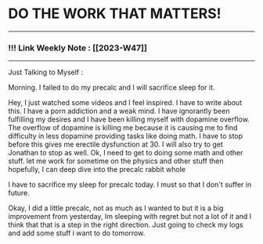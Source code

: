 
# DO THE WORK THAT MATTERS!

--- 
### !!! Link Weekly Note : [[2023-W47]]
---

Just Talking to Myself : 

Morning. I failed to do my precalc and I will sacrifice sleep for it.

Hey, I just watched some videos and I feel inspired. I have to write about this. 
I have a porn addiction and a weak mind. I have ignorantly been fulfilling my desires and I have been killing myself with dopamine overflow. The overflow of dopamine is killing me because it is causing me to find difficulty in less dopamine providing tasks like doing math. I have to stop before this gives me erectile dysfunction at 30. I will also try to get Jonathan to stop as well. Ok, I need to get to doing some math and other stuff. let me work for sometime on the physics and other stuff then hopefully, I can deep dive into the precalc rabbit whole


I have to sacrifice my sleep for precalc today. I must so that I don't suffer in future. 

Okay, I did a little precalc, not as much as I wanted to but it is a big improvement from yesterday, Im sleeping with regret but not a lot of it and I think that that is a step in the right direction. Just going to check my logs and add some stuff i want to do tomorrow. 






